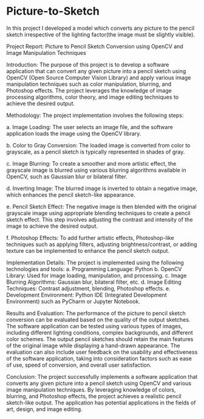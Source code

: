 # Picture-to-Sketch
In this project I developed a model which converts any picture to the pencil sketch irrespective of the lighting factor(the image must be slightly visible).

Project Report: Picture to Pencil Sketch Conversion using OpenCV and Image Manipulation Techniques

Introduction:
The purpose of this project is to develop a software application that can convert any given picture into a pencil sketch using OpenCV (Open Source Computer Vision Library) and apply various image manipulation techniques such as color manipulation, blurring, and Photoshop effects. The project leverages the knowledge of image processing algorithms, color theory, and image editing techniques to achieve the desired output.

Methodology:
The project implementation involves the following steps:

a. Image Loading: The user selects an image file, and the software application loads the image using the OpenCV library.

b. Color to Gray Conversion: The loaded image is converted from color to grayscale, as a pencil sketch is typically represented in shades of gray.

c. Image Blurring: To create a smoother and more artistic effect, the grayscale image is blurred using various blurring algorithms available in OpenCV, such as Gaussian blur or bilateral filter.

d. Inverting Image: The blurred image is inverted to obtain a negative image, which enhances the pencil sketch-like appearance.

e. Pencil Sketch Effect: The negative image is then blended with the original grayscale image using appropriate blending techniques to create a pencil sketch effect. This step involves adjusting the contrast and intensity of the image to achieve the desired output.

f. Photoshop Effects: To add further artistic effects, Photoshop-like techniques such as applying filters, adjusting brightness/contrast, or adding texture can be implemented to enhance the pencil sketch output.

Implementation Details:
The project is implemented using the following technologies and tools:
a. Programming Language: Python
b. OpenCV Library: Used for image loading, manipulation, and processing.
c. Image Blurring Algorithms: Gaussian blur, bilateral filter, etc.
d. Image Editing Techniques: Contrast adjustment, blending, Photoshop effects.
e. Development Environment: Python IDE (Integrated Development Environment) such as PyCharm or Jupyter Notebook.

Results and Evaluation:
The performance of the picture to pencil sketch conversion can be evaluated based on the quality of the output sketches. The software application can be tested using various types of images, including different lighting conditions, complex backgrounds, and different color schemes. The output pencil sketches should retain the main features of the original image while displaying a hand-drawn appearance.
The evaluation can also include user feedback on the usability and effectiveness of the software application, taking into consideration factors such as ease of use, speed of conversion, and overall user satisfaction.

Conclusion:
The project successfully implements a software application that converts any given picture into a pencil sketch using OpenCV and various image manipulation techniques. By leveraging knowledge of colors, blurring, and Photoshop effects, the project achieves a realistic pencil sketch-like output. The application has potential applications in the fields of art, design, and image editing.
